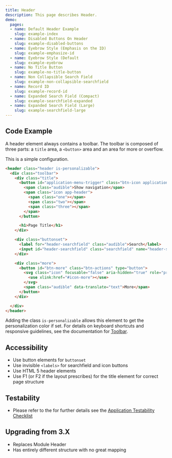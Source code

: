 ```yaml
---
title: Header
description: This page describes Header.
demo:
  pages:
  - name: Default Header Example
    slug: example-index
  - name: Disabled Buttons On Header
    slug: example-disabled-buttons
  - name: Eyebrow Style (Emphasis on the ID)
    slug: example-emphasize-id
  - name: Eyebrow Style (Default
    slug: example-eyebrow
  - name: No Title Button
    slug: example-no-title-button
  - name: Non Collapsible Search Field
    slug: example-non-collapsible-searchfield
  - name: Record ID
    slug: example-record-id
  - name: Expanded Search Field (Compact)
    slug: example-searchfield-expanded
  - name: Expanded Search Field (Large)
    slug: example-searchfield-large
---
```


## Code Example

A header element always contains a toolbar. The toolbar is composed of three parts: a `title` area, a `<button>` area and an area for more or overflow.

This is a simple configuration.

```html
<header class="header is-personalizable">
  <div class="toolbar">
    <div class="title">
      <button id="application-menu-trigger" class="btn-icon application-menu-trigger" type="button">
        <span class="audible">Show navigation</span>
        <span class="icon app-header">
          <span class="one"></span>
          <span class="two"></span>
          <span class="three"></span>
        </span>
      </button>

      <h1>Page Title</h1>
    </div>

    <div class="buttonset">
      <label for="header-searchfield" class="audible">Search</label>
      <input id="header-searchfield" class="searchfield" name="header-searchfield" />
    </div>

    <div class="more">
      <button id="btn-more" class="btn-actions" type="button">
        <svg class="icon" focusable="false" aria-hidden="true" role="presentation">
          <use xlink:href="#icon-more"></use>
        </svg>
        <span class="audible" data-translate="text">More</span>
      </button>
    </div>

  </div>
</header>
```

Adding the class `is-personalizable` allows this element to get the personalization color if set. For details on keyboard shortcuts and responsive guidelines, see the documentation for [Toolbar](./toolbar).

## Accessibility

- Use button elements for `buttonset`
- Use invisible `<labels>` for searchfield and icon buttons
- Use HTML 5 header elements
- Use F1 (or F2 if the layout prescribes) for the title element for correct page structure

## Testability

- Please refer to the for further details see the [Application Testability Checklist](https://design.infor.com/resources/application-testability-checklist)

## Upgrading from 3.X

- Replaces Module Header
- Has entirely different structure with no great mapping

